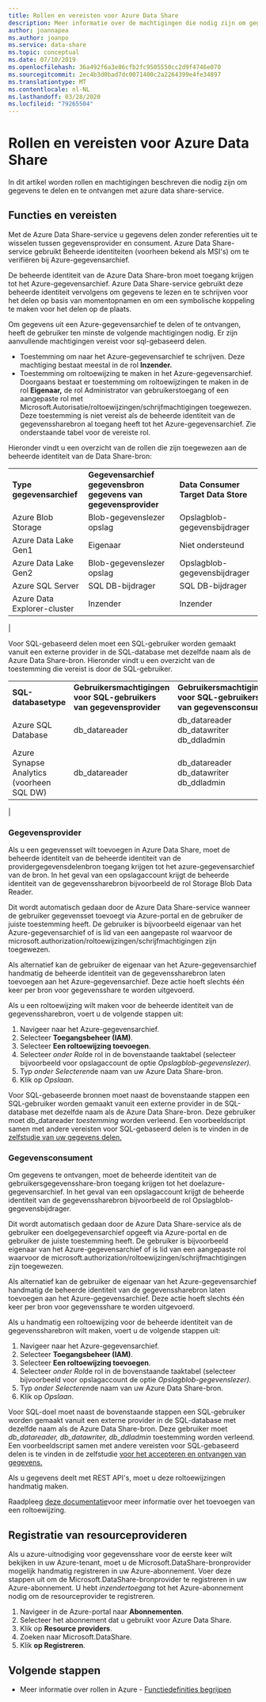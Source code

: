 ```yaml
---
title: Rollen en vereisten voor Azure Data Share
description: Meer informatie over de machtigingen die nodig zijn om gegevens te delen en te ontvangen met Azure Data Share.
author: joannapea
ms.author: joanpo
ms.service: data-share
ms.topic: conceptual
ms.date: 07/10/2019
ms.openlocfilehash: 36a492f6a3e86cfb2fc9505550cc2d9f4746e070
ms.sourcegitcommit: 2ec4b3d0bad7dc0071400c2a2264399e4fe34897
ms.translationtype: MT
ms.contentlocale: nl-NL
ms.lasthandoff: 03/28/2020
ms.locfileid: "79265504"
---
```

# <a name="roles-and-requirements-for-azure-data-share"></a>Rollen en vereisten voor Azure Data Share 

In dit artikel worden rollen en machtigingen beschreven die nodig zijn om gegevens te delen en te ontvangen met azure data share-service. 

## <a name="roles-and-requirements"></a>Functies en vereisten

Met de Azure Data Share-service u gegevens delen zonder referenties uit te wisselen tussen gegevensprovider en consument. Azure Data Share-service gebruikt Beheerde identiteiten (voorheen bekend als MSI's) om te verifiëren bij Azure-gegevensarchief. 

De beheerde identiteit van de Azure Data Share-bron moet toegang krijgen tot het Azure-gegevensarchief. Azure Data Share-service gebruikt deze beheerde identiteit vervolgens om gegevens te lezen en te schrijven voor het delen op basis van momentopnamen en om een symbolische koppeling te maken voor het delen op de plaats. 

Om gegevens uit een Azure-gegevensarchief te delen of te ontvangen, heeft de gebruiker ten minste de volgende machtigingen nodig. Er zijn aanvullende machtigingen vereist voor sql-gebaseerd delen.
* Toestemming om naar het Azure-gegevensarchief te schrijven. Deze machtiging bestaat meestal in de rol **Inzender.**
* Toestemming om roltoewijzing te maken in het Azure-gegevensarchief. Doorgaans bestaat er toestemming om roltoewijzingen te maken in de rol **Eigenaar,** de rol Administrator van gebruikerstoegang of een aangepaste rol met Microsoft.Autorisatie/roltoewijzingen/schrijfmachtigingen toegewezen. Deze toestemming is niet vereist als de beheerde identiteit van de gegevenssharebron al toegang heeft tot het Azure-gegevensarchief. Zie onderstaande tabel voor de vereiste rol.

Hieronder vindt u een overzicht van de rollen die zijn toegewezen aan de beheerde identiteit van de Data Share-bron:

| |  |  |
|---|---|---|
|**Type gegevensarchief**|**Gegevensarchief gegevensbron gegevens van gegevensprovider**|**Data Consumer Target Data Store**|
|Azure Blob Storage| Blob-gegevenslezer opslag | Opslagblob-gegevensbijdrager
|Azure Data Lake Gen1 | Eigenaar | Niet ondersteund
|Azure Data Lake Gen2 | Blob-gegevenslezer opslag | Opslagblob-gegevensbijdrager
|Azure SQL Server | SQL DB-bijdrager | SQL DB-bijdrager
|Azure Data Explorer-cluster | Inzender | Inzender
|

Voor SQL-gebaseerd delen moet een SQL-gebruiker worden gemaakt vanuit een externe provider in de SQL-database met dezelfde naam als de Azure Data Share-bron. Hieronder vindt u een overzicht van de toestemming die vereist is door de SQL-gebruiker.

| |  |  |
|---|---|---|
|**SQL-databasetype**|**Gebruikersmachtigingen voor SQL-gebruikers van gegevensprovider**|**Gebruikersmachtigingen voor SQL-gebruikers van gegevensconsumer**|
|Azure SQL Database | db_datareader | db_datareader db_datawriter db_ddladmin
|Azure Synapse Analytics (voorheen SQL DW) | db_datareader | db_datareader db_datawriter db_ddladmin
|


### <a name="data-provider"></a>Gegevensprovider 
Als u een gegevensset wilt toevoegen in Azure Data Share, moet de beheerde identiteit van de beheerde identiteit van de providergegevensdelenbron toegang krijgen tot het azure-gegevensarchief van de bron. In het geval van een opslagaccount krijgt de beheerde identiteit van de gegevenssharebron bijvoorbeeld de rol Storage Blob Data Reader. 

Dit wordt automatisch gedaan door de Azure Data Share-service wanneer de gebruiker gegevensset toevoegt via Azure-portal en de gebruiker de juiste toestemming heeft. De gebruiker is bijvoorbeeld eigenaar van het Azure-gegevensarchief of is lid van een aangepaste rol waarvoor de microsoft.authorization/roltoewijzingen/schrijfmachtigingen zijn toegewezen. 

Als alternatief kan de gebruiker de eigenaar van het Azure-gegevensarchief handmatig de beheerde identiteit van de gegevenssharebron laten toevoegen aan het Azure-gegevensarchief. Deze actie hoeft slechts één keer per bron voor gegevensshare te worden uitgevoerd.

Als u een roltoewijzing wilt maken voor de beheerde identiteit van de gegevenssharebron, voert u de volgende stappen uit:

1. Navigeer naar het Azure-gegevensarchief.
1. Selecteer **Toegangsbeheer (IAM)**.
1. Selecteer **Een roltoewijzing toevoegen**.
1. Selecteer *onder Rol*de rol in de bovenstaande taaktabel (selecteer bijvoorbeeld voor opslagaccount de optie *Opslagblob-gegevenslezer).*
1. Typ *onder Selecteren*de naam van uw Azure Data Share-bron.
1. Klik op *Opslaan*.

Voor SQL-gebaseerde bronnen moet naast de bovenstaande stappen een SQL-gebruiker worden gemaakt vanuit een externe provider in de SQL-database met dezelfde naam als de Azure Data Share-bron. Deze gebruiker moet db_datareader *toestemming* worden verleend. Een voorbeeldscript samen met andere vereisten voor SQL-gebaseerd delen is te vinden in de [zelfstudie van uw gegevens delen.](share-your-data.md) 

### <a name="data-consumer"></a>Gegevensconsument
Om gegevens te ontvangen, moet de beheerde identiteit van de gebruikersgegevensshare-bron toegang krijgen tot het doelazure-gegevensarchief. In het geval van een opslagaccount krijgt de beheerde identiteit van de gegevenssharebron bijvoorbeeld de rol Opslagblob-gegevensbijdrager. 

Dit wordt automatisch gedaan door de Azure Data Share-service als de gebruiker een doelgegevensarchief opgeeft via Azure-portal en de gebruiker de juiste toestemming heeft. De gebruiker is bijvoorbeeld eigenaar van het Azure-gegevensarchief of is lid van een aangepaste rol waarvoor de microsoft.authorization/roltoewijzingen/schrijfmachtigingen zijn toegewezen. 

Als alternatief kan de gebruiker de eigenaar van het Azure-gegevensarchief handmatig de beheerde identiteit van de gegevenssharebron laten toevoegen aan het Azure-gegevensarchief. Deze actie hoeft slechts één keer per bron voor gegevensshare te worden uitgevoerd.

Als u handmatig een roltoewijzing voor de beheerde identiteit van de gegevenssharebron wilt maken, voert u de volgende stappen uit:

1. Navigeer naar het Azure-gegevensarchief.
1. Selecteer **Toegangsbeheer (IAM)**.
1. Selecteer **Een roltoewijzing toevoegen**.
1. Selecteer *onder Rol*de rol in de bovenstaande taaktabel (selecteer bijvoorbeeld voor opslagaccount de optie *Opslagblob-gegevenslezer).*
1. Typ *onder Selecteren*de naam van uw Azure Data Share-bron.
1. Klik op *Opslaan*.

Voor SQL-doel moet naast de bovenstaande stappen een SQL-gebruiker worden gemaakt vanuit een externe provider in de SQL-database met dezelfde naam als de Azure Data Share-bron. Deze gebruiker moet *db_datareader, db_datawriter, db_ddladmin* toestemming worden verleend. Een voorbeeldscript samen met andere vereisten voor SQL-gebaseerd delen is te vinden in de zelfstudie [voor het accepteren en ontvangen van gegevens.](subscribe-to-data-share.md) 

Als u gegevens deelt met REST API's, moet u deze roltoewijzingen handmatig maken. 

Raadpleeg [deze documentatie](https://docs.microsoft.com/azure/role-based-access-control/role-assignments-portal#add-a-role-assignment)voor meer informatie over het toevoegen van een roltoewijzing. 

## <a name="resource-provider-registration"></a>Registratie van resourceprovideren 

Als u azure-uitnodiging voor gegevensshare voor de eerste keer wilt bekijken in uw Azure-tenant, moet u de Microsoft.DataShare-bronprovider mogelijk handmatig registreren in uw Azure-abonnement. Voer deze stappen uit om de Microsoft.DataShare-bronprovider te registreren in uw Azure-abonnement. U hebt *inzendertoegang* tot het Azure-abonnement nodig om de resourceprovider te registreren.

1. Navigeer in de Azure-portal naar **Abonnementen**.
1. Selecteer het abonnement dat u gebruikt voor Azure Data Share.
1. Klik op **Resource providers**.
1. Zoeken naar Microsoft.DataShare.
1. Klik **op Registreren**.

## <a name="next-steps"></a>Volgende stappen

- Meer informatie over rollen in Azure - [Functiedefinities begrijpen](../role-based-access-control/role-definitions.md)

